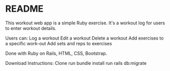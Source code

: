 # README

This workout web app is a simple Ruby exercise. It's a workout log for users to enter workout details.

Users can:
Log a workout
Edit a workout
Delete a workout
Add exercises to a specific work-out
Add sets and reps to exercises

Done with Ruby on Rails, HTML, CSS, Bootstrap.

Download Instructions:
Clone
run bundle install
run rails db:migrate

